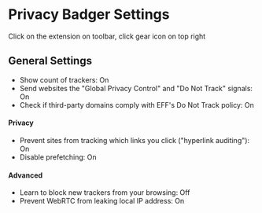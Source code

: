 # Privacy Badger Settings

Click on the extension on toolbar, click gear icon on top right



## General Settings
- Show count of trackers: On
- Send websites the "Global Privacy Control" and "Do Not Track" signals: On
- Check if third-party domains comply with EFF's Do Not Track policy: On

#### Privacy
- Prevent sites from tracking which links you click ("hyperlink auditing"): On
- Disable prefetching: On

#### Advanced
- Learn to block new trackers from your browsing: Off
- Prevent WebRTC from leaking local IP address: On
